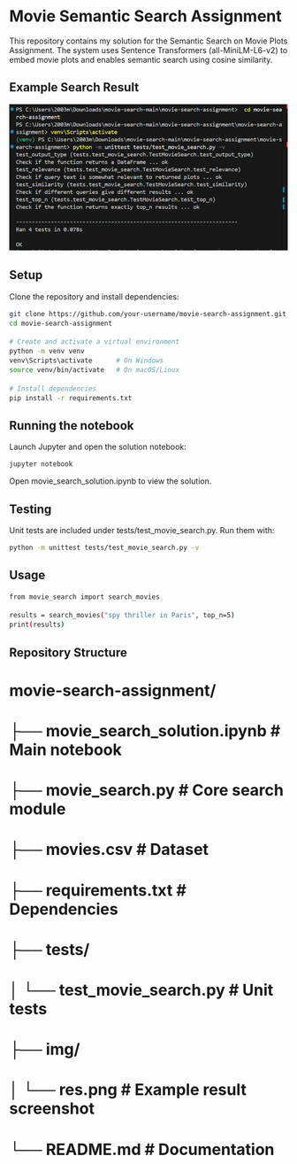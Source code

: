 # Movie Semantic Search Assignment
This repository contains my solution for the Semantic Search on Movie Plots Assignment.
The system uses Sentence Transformers
 (all-MiniLM-L6-v2) to embed movie plots and enables semantic search using cosine similarity.

## Example Search Result

![Search Result](img/res.png)

## Setup
Clone the repository and install dependencies:
```bash
git clone https://github.com/your-username/movie-search-assignment.git
cd movie-search-assignment

# Create and activate a virtual environment
python -m venv venv
venv\Scripts\activate      # On Windows
source venv/bin/activate   # On macOS/Linux

# Install dependencies
pip install -r requirements.txt


```
## Running the notebook
Launch Jupyter and open the solution notebook:
```bash
jupyter notebook
```
Open movie_search_solution.ipynb to view the solution.

## Testing
Unit tests are included under tests/test_movie_search.py. Run them with:
```bash
python -m unittest tests/test_movie_search.py -v
```
## Usage
```bash
from movie_search import search_movies

results = search_movies("spy thriller in Paris", top_n=5)
print(results)
```

## Repository Structure
# movie-search-assignment/
# ├── movie_search_solution.ipynb   # Main notebook
# ├── movie_search.py               # Core search module
# ├── movies.csv                    # Dataset
# ├── requirements.txt              # Dependencies
# ├── tests/
# │   └── test_movie_search.py       # Unit tests
# ├── img/
# │   └── res.png                    # Example result screenshot
# └── README.md                     # Documentation



